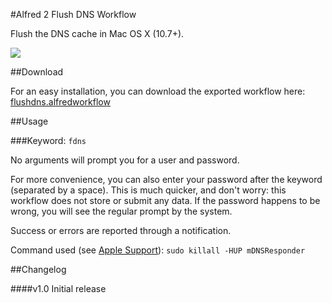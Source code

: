 #Alfred 2 Flush DNS Workflow

Flush the DNS cache in Mac OS X (10.7+).

![](https://raw.github.com/cdraeger/alfred2-flushdns-workflow/master/screenshots/keyword.png)

##Download

For an easy installation, you can download the exported workflow here: [flushdns.alfredworkflow](export/flushdns.alfredworkflow?raw=true)

##Usage

###Keyword: `fdns`

No arguments will prompt you for a user and password.

For more convenience, you can also enter your password after the keyword (separated by a space). This is much quicker, and don't worry: this workflow does not store or submit any data. If the password happens to be wrong, you will see the regular prompt by the system.

Success or errors are reported through a notification.

Command used (see [Apple Support](http://support.apple.com/kb/HT5343)): `sudo killall -HUP mDNSResponder`

##Changelog

####v1.0
Initial release
